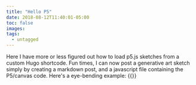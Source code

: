 ```yaml
---
title: "Hello P5"
date: 2018-08-12T11:40:01-05:00
toc: false
images:
tags: 
  - untagged
---
```

Here I have more or less figured out how to load p5.js sketches from a custom Hugo shortcode. Fun times, I can now post a generative art sketch simply by creating a markdown post, and a javascript file containing the P5/canvas code. Here's a eye-bending example:
{{<p5sketch generative1>}}
